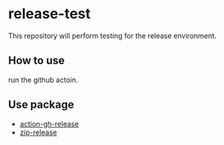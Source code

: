# release-test
This repository will perform testing for the release environment.

## How to use

run the github actoin.

## Use package

- [action-gh-release](https://github.com/softprops/action-gh-release)
- [zip-release](https://github.com/thedoctor0/zip-release/tree/0.7.5/?tab=readme-ov-file)